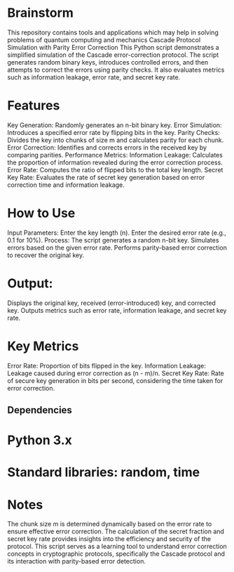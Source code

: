# Brainstorm
This repository contains tools and applications which may help in solving problems of quantum computing and mechanics 
Cascade Protocol Simulation with Parity Error Correction
This Python script demonstrates a simplified simulation of the Cascade error-correction protocol. The script generates random binary keys, introduces controlled errors, and then attempts to correct the errors using parity checks. It also evaluates metrics such as information leakage, error rate, and secret key rate.

# Features
Key Generation: Randomly generates an n-bit binary key.
Error Simulation: Introduces a specified error rate by flipping bits in the key.
Parity Checks: Divides the key into chunks of size m and calculates parity for each chunk.
Error Correction: Identifies and corrects errors in the received key by comparing parities.
Performance Metrics:
Information Leakage: Calculates the proportion of information revealed during the error correction process.
Error Rate: Computes the ratio of flipped bits to the total key length.
Secret Key Rate: Evaluates the rate of secret key generation based on error correction time and information leakage.
# How to Use
Input Parameters:
Enter the key length (n).
Enter the desired error rate (e.g., 0.1 for 10%).
Process:
The script generates a random n-bit key.
Simulates errors based on the given error rate.
Performs parity-based error correction to recover the original key.
# Output:
Displays the original key, received (error-introduced) key, and corrected key.
Outputs metrics such as error rate, information leakage, and secret key rate.
# Key Metrics
Error Rate: Proportion of bits flipped in the key.
Information Leakage: Leakage caused during error correction as (n - m)/n.
Secret Key Rate: Rate of secure key generation in bits per second, considering the time taken for error correction.
## Dependencies
# Python 3.x
# Standard libraries: random, time
# Notes
The chunk size m is determined dynamically based on the error rate to ensure effective error correction.
The calculation of the secret fraction and secret key rate provides insights into the efficiency and security of the protocol.
This script serves as a learning tool to understand error correction concepts in cryptographic protocols, specifically the Cascade protocol and its interaction with parity-based error detection.
